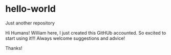 # hello-world
Just another repository

Hi Humans!
   William here, I just created this GitHUb accounted.  So excited to start using it!!!
   Always welcome suggestions and advice!
   
   Thanks!
